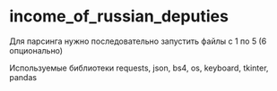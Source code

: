 # income_of_russian_deputies

Для парсинга нужно последовательно запустить файлы с 1 по 5 (6 опционально)

Используемые библиотеки requests, json, bs4, os, keyboard, tkinter, pandas






